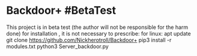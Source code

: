 # Backdoor+ #BetaTest
This project is in beta test (the author will not be responsible for the harm done)
for installation , it is not necessary to prescribe:
for linux:
apt update
git clone https://github.com/Nickherotroll/Backdoor+
pip3 install -r modules.txt
python3 Server_backdoor.py
